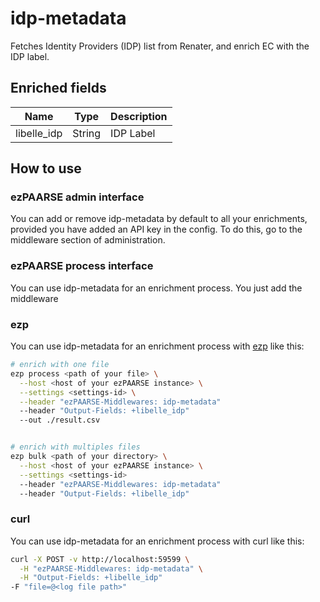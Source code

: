 # idp-metadata

Fetches Identity Providers (IDP) list from Renater, and enrich EC with the IDP label.

## Enriched fields

| Name | Type   | Description |
| --- |--------|-------------|
| libelle_idp | String | IDP Label   |

## How to use

### ezPAARSE admin interface

You can add or remove idp-metadata by default to all your enrichments, provided you have added an API key in the config. To do this, go to the middleware section of administration.

### ezPAARSE process interface

You can use idp-metadata for an enrichment process. You just add the middleware

### ezp

You can use idp-metadata for an enrichment process with [ezp](https://github.com/ezpaarse-project/node-ezpaarse) like this:

```bash
# enrich with one file
ezp process <path of your file> \
  --host <host of your ezPAARSE instance> \
  --settings <settings-id> \
  --header "ezPAARSE-Middlewares: idp-metadata"
  --header "Output-Fields: +libelle_idp"
  --out ./result.csv


# enrich with multiples files
ezp bulk <path of your directory> \
  --host <host of your ezPAARSE instance> \
  --settings <settings-id> 
  --header "ezPAARSE-Middlewares: idp-metadata" 
  --header "Output-Fields: +libelle_idp"  
```

### curl

You can use idp-metadata for an enrichment process with curl like this:

```bash
curl -X POST -v http://localhost:59599 \
  -H "ezPAARSE-Middlewares: idp-metadata" \
  -H "Output-Fields: +libelle_idp"
-F "file=@<log file path>"
```
